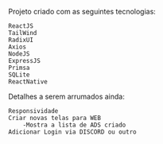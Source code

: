 Projeto criado com as seguintes tecnologias: 

    ReactJS
    TailWind
    RadixUI
    Axios
    NodeJS
    ExpressJS
    Primsa
    SQLite
    ReactNative


Detalhes a serem arrumados ainda:

    Responsividade 
    Criar novas telas para WEB
        -Mostra a lista de ADS criado
    Adicionar Login via DISCORD ou outro
    

